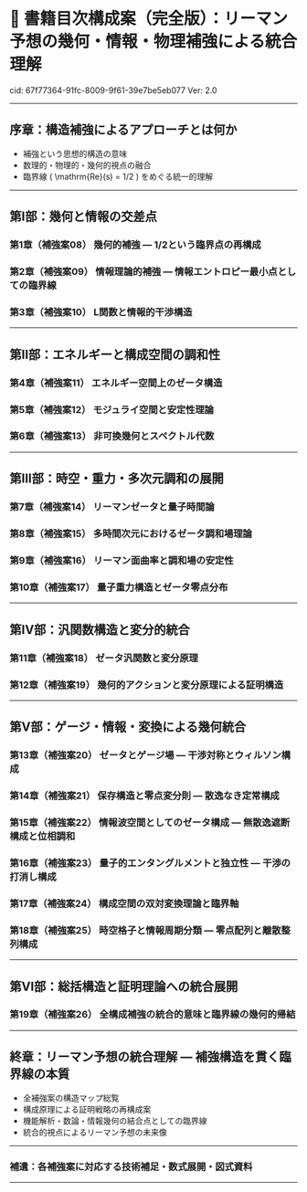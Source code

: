 # 📘 書籍目次構成案（完全版）：リーマン予想の幾何・情報・物理補強による統合理解

cid: 67f77364-91fc-8009-9f61-39e7be5eb077
Ver: 2.0

---

## 序章：構造補強によるアプローチとは何か

- 補強という思想的構造の意味
- 数理的・物理的・幾何的視点の融合
- 臨界線 \( \mathrm{Re}(s) = 1/2 \) をめぐる統一的理解

---

## 第I部：幾何と情報の交差点

### 第1章（補強案08） 幾何的補強 — 1/2という臨界点の再構成  

### 第2章（補強案09） 情報理論的補強 — 情報エントロピー最小点としての臨界線  

### 第3章（補強案10） L関数と情報的干渉構造  

---

## 第II部：エネルギーと構成空間の調和性

### 第4章（補強案11） エネルギー空間上のゼータ構造  

### 第5章（補強案12） モジュライ空間と安定性理論  

### 第6章（補強案13） 非可換幾何とスペクトル代数  

---

## 第III部：時空・重力・多次元調和の展開

### 第7章（補強案14） リーマンゼータと量子時間論  

### 第8章（補強案15） 多時間次元におけるゼータ調和場理論  

### 第9章（補強案16） リーマン面曲率と調和場の安定性  

### 第10章（補強案17） 量子重力構造とゼータ零点分布  

---

## 第IV部：汎関数構造と変分的統合

### 第11章（補強案18） ゼータ汎関数と変分原理  

### 第12章（補強案19） 幾何的アクションと変分原理による証明構造  

---

## 第V部：ゲージ・情報・変換による幾何統合

### 第13章（補強案20） ゼータとゲージ場 — 干渉対称とウィルソン構成  

### 第14章（補強案21） 保存構造と零点変分則 — 散逸なき定常構成  

### 第15章（補強案22） 情報波空間としてのゼータ構成 — 無散逸遮断構成と位相調和  

### 第16章（補強案23） 量子的エンタングルメントと独立性 — 干渉の打消し構成  

### 第17章（補強案24） 構成空間の双対変換理論と臨界軸  

### 第18章（補強案25） 時空格子と情報周期分類 — 零点配列と離散整列構成  

---

## 第VI部：総括構造と証明理論への統合展開

### 第19章（補強案26） 全構成補強の統合的意味と臨界線の幾何的帰結  

---

## 終章：リーマン予想の統合理解 — 補強構造を貫く臨界線の本質

- 全補強案の構造マップ総覧
- 構成原理による証明戦略の再構成案
- 機能解析・数論・情報幾何の結合点としての臨界線
- 統合的視点によるリーマン予想の未来像

---

### 補遺：各補強案に対応する技術補足・数式展開・図式資料

---
